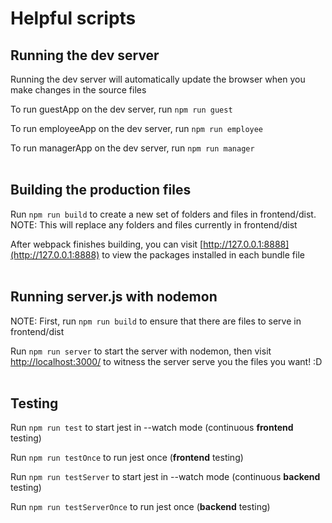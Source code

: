 # Helpful scripts

## Running the dev server
Running the dev server will automatically update the browser when you make changes in the source files

To run guestApp on the dev server, run ```npm run guest```

To run employeeApp on the dev server, run ```npm run employee```

To run managerApp on the dev server, run ```npm run manager```
<br/>
<br/>

## Building the production files
Run ```npm run build``` to create a new set of folders and files in frontend/dist. NOTE: This will replace any folders and files currently in frontend/dist

After webpack finishes building, you can visit [http://127.0.0.1:8888](http://127.0.0.1:8888) to view the packages installed in each bundle file
<br/>
<br/>

## Running server.js with nodemon
NOTE: First, run ```npm run build``` to ensure that there are files to serve in frontend/dist

Run ```npm run server``` to start the server with nodemon, then visit [http://localhost:3000/](http://localhost:3000/) to witness the server serve you the files you want! :D
<br/>
<br/>

## Testing
Run ```npm run test``` to start jest in --watch mode (continuous <strong>frontend</strong> testing)

Run ```npm run testOnce``` to run jest once (<strong>frontend</strong> testing)

Run ```npm run testServer``` to start jest in --watch mode (continuous <strong>backend</strong> testing)

Run ```npm run testServerOnce``` to run jest once (<strong>backend</strong> testing)